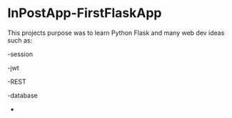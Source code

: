 # InPostApp-FirstFlaskApp

This projects purpose was to learn Python Flask and many web dev ideas such as:

-session

-jwt

-REST

-database

-
